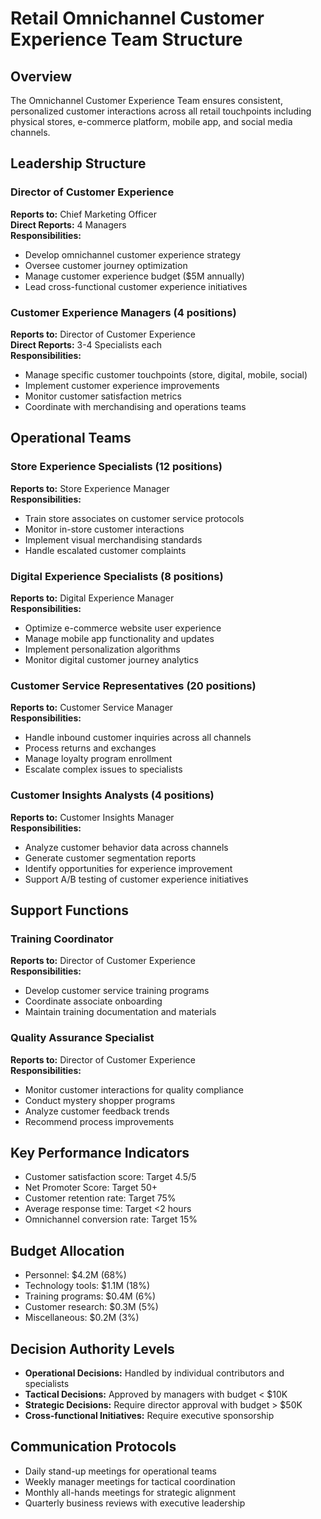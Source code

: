 # Retail Omnichannel Customer Experience Team Structure

## Overview
The Omnichannel Customer Experience Team ensures consistent, personalized customer interactions across all retail touchpoints including physical stores, e-commerce platform, mobile app, and social media channels.

## Leadership Structure

### Director of Customer Experience
**Reports to:** Chief Marketing Officer  
**Direct Reports:** 4 Managers  
**Responsibilities:**  
- Develop omnichannel customer experience strategy  
- Oversee customer journey optimization  
- Manage customer experience budget ($5M annually)  
- Lead cross-functional customer experience initiatives  

### Customer Experience Managers (4 positions)
**Reports to:** Director of Customer Experience  
**Direct Reports:** 3-4 Specialists each  
**Responsibilities:**  
- Manage specific customer touchpoints (store, digital, mobile, social)  
- Implement customer experience improvements  
- Monitor customer satisfaction metrics  
- Coordinate with merchandising and operations teams  

## Operational Teams

### Store Experience Specialists (12 positions)
**Reports to:** Store Experience Manager  
**Responsibilities:**  
- Train store associates on customer service protocols  
- Monitor in-store customer interactions  
- Implement visual merchandising standards  
- Handle escalated customer complaints  

### Digital Experience Specialists (8 positions)
**Reports to:** Digital Experience Manager  
**Responsibilities:**  
- Optimize e-commerce website user experience  
- Manage mobile app functionality and updates  
- Implement personalization algorithms  
- Monitor digital customer journey analytics  

### Customer Service Representatives (20 positions)
**Reports to:** Customer Service Manager  
**Responsibilities:**  
- Handle inbound customer inquiries across all channels  
- Process returns and exchanges  
- Manage loyalty program enrollment  
- Escalate complex issues to specialists  

### Customer Insights Analysts (4 positions)
**Reports to:** Customer Insights Manager  
**Responsibilities:**  
- Analyze customer behavior data across channels  
- Generate customer segmentation reports  
- Identify opportunities for experience improvement  
- Support A/B testing of customer experience initiatives  

## Support Functions

### Training Coordinator
**Reports to:** Director of Customer Experience  
**Responsibilities:**  
- Develop customer service training programs  
- Coordinate associate onboarding  
- Maintain training documentation and materials  

### Quality Assurance Specialist
**Reports to:** Director of Customer Experience  
**Responsibilities:**  
- Monitor customer interactions for quality compliance  
- Conduct mystery shopper programs  
- Analyze customer feedback trends  
- Recommend process improvements  

## Key Performance Indicators
- Customer satisfaction score: Target 4.5/5  
- Net Promoter Score: Target 50+  
- Customer retention rate: Target 75%  
- Average response time: Target <2 hours  
- Omnichannel conversion rate: Target 15%  

## Budget Allocation
- Personnel: $4.2M (68%)  
- Technology tools: $1.1M (18%)  
- Training programs: $0.4M (6%)  
- Customer research: $0.3M (5%)  
- Miscellaneous: $0.2M (3%)  

## Decision Authority Levels
- **Operational Decisions:** Handled by individual contributors and specialists  
- **Tactical Decisions:** Approved by managers with budget < $10K  
- **Strategic Decisions:** Require director approval with budget > $50K  
- **Cross-functional Initiatives:** Require executive sponsorship  

## Communication Protocols
- Daily stand-up meetings for operational teams  
- Weekly manager meetings for tactical coordination  
- Monthly all-hands meetings for strategic alignment  
- Quarterly business reviews with executive leadership